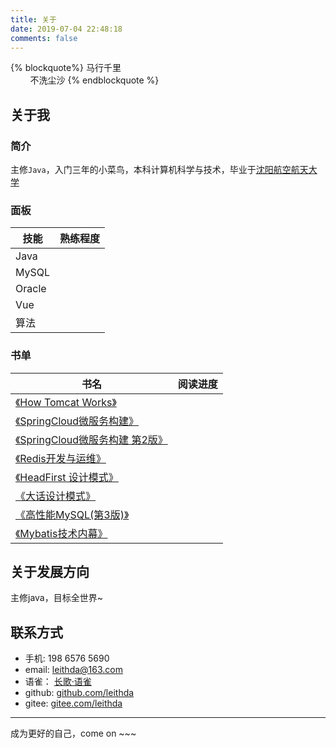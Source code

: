 ```yaml
---
title: 关于
date: 2019-07-04 22:48:18
comments: false
---
```



{% blockquote%}
马行千里
<br/>&nbsp;&nbsp;&nbsp;&nbsp;&nbsp;&nbsp;&nbsp;&nbsp;不洗尘沙
{% endblockquote %}
  

## 关于我

### 简介 
主修`Java`，入门三年的小菜鸟，本科计算机科学与技术，毕业于[沈阳航空航天大学]( https://www.sau.edu.cn/ )

### 面板

| 技能   | 熟练程度 |
| ------ | -------- |
| Java   | <i class="fas fa-battery-three-quarters" aria-hidden="true"></i>     |
| MySQL  | <i class="fas fa-battery-half" aria-hidden="true"></i>    |
| Oracle | <i class="fas fa-battery-quarter" aria-hidden="true"></i>    |
| Vue    | <i class="fas fa-battery-half" aria-hidden="true"></i>     |
| 算法   |  <i class="fas fa-battery-empty" aria-hidden="true"></i>    |

### 书单

| 书名 | 阅读进度 |
| ------ | ------|
| [《How Tomcat Works》](https://book.douban.com/subject/10426640) | <i class="fas fa-battery-full" aria-hidden="true"></i> |
| [《SpringCloud微服务构建》](https://book.douban.com/subject/30180533) | <i class="fas fa-battery-half" aria-hidden="true"></i> |
| [《SpringCloud微服务构建 第2版》](https://book.douban.com/subject/34816068) | <i class="fas fa-battery-empty" aria-hidden="true"></i> |
| [《Redis开发与运维》](https://book.douban.com/subject/26971561) |  <i class="fas fa-battery-half" aria-hidden="true"></i> |
| [《HeadFirst 设计模式》](https://book.douban.com/subject/2243615) | <i class="fas fa-battery-three-quarters" aria-hidden="true"></i> |
| [《大话设计模式》](https://book.douban.com/subject/2334288/) | <i class="fas fa-battery-three-quarters" aria-hidden="true"></i> |
| [《高性能MySQL(第3版)》](https://book.douban.com/subject/23008813) | <i class="fas fa-battery-empty" aria-hidden="true"></i> |
| [《Mybatis技术内幕》](https://book.douban.com/subject/27087564) | <i class="fas fa-battery-quarter" aria-hidden="true"></i> |



## 关于发展方向
主修java，目标全世界~

## 联系方式
- 手机: 198 6576 5690
- email: leithda@163.com
- 语雀： [长歌·语雀](https://www.yuque.com/leithda)
- github: [github.com/leithda](github.com/leithda)
- gitee: [gitee.com/leithda](gitee.com/leithda)



---
成为更好的自己，come on ~~~